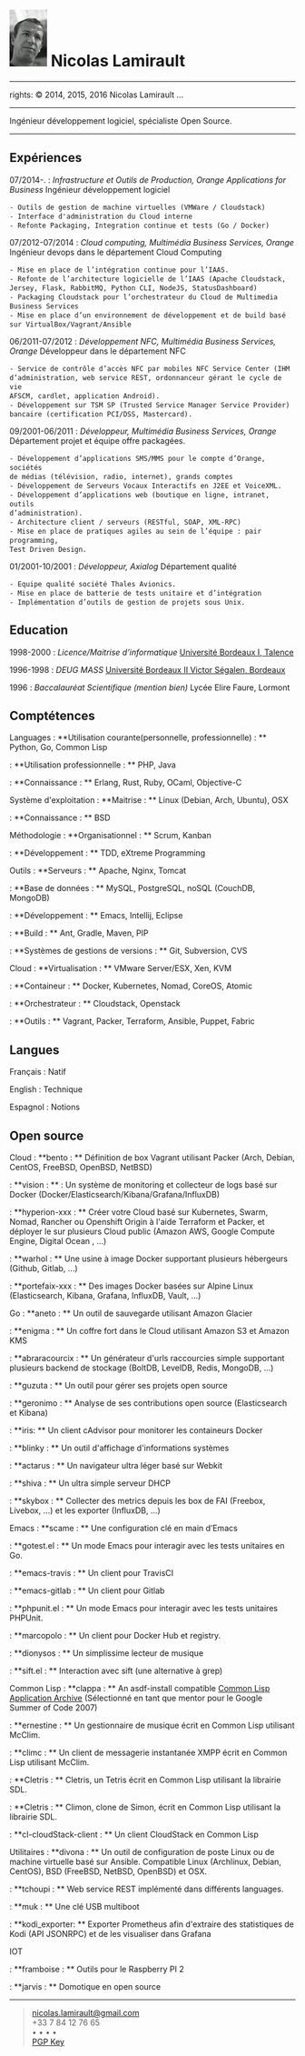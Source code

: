 ![](me.jpg) Nicolas Lamirault
===========================================
---
rights: © 2014, 2015, 2016 Nicolas Lamirault
...

----

Ingénieur développement logiciel, spécialiste Open Source.

----


Expériences
--------------

07/2014-.
:	*Infrastructure et Outils de Production, Orange Applications for Business*
    Ingénieur développement logiciel

    - Outils de gestion de machine virtuelles (VMWare / Cloudstack)
    - Interface d'administration du Cloud interne
    - Refonte Packaging, Integration continue et tests (Go / Docker)

07/2012-07/2014
:	*Cloud computing, Multimédia Business Services, Orange*
    Ingénieur devops dans le département Cloud Computing

    - Mise en place de l’intégration continue pour l’IAAS.
    - Refonte de l’architecture logicielle de l’IAAS (Apache Cloudstack, Jersey, Flask, RabbitMQ, Python CLI, NodeJS, StatusDashboard)
    - Packaging Cloudstack pour l’orchestrateur du Cloud de Multimedia Business Services
    - Mise en place d’un environnement de développement et de build basé sur VirtualBox/Vagrant/Ansible

06/2011-07/2012
:   *Développement NFC, Multimédia Business Services, Orange*
    Développeur dans le département NFC

    - Service de contrôle d’accès NFC par mobiles NFC Service Center (IHM
    d’administration, web service REST, ordonnanceur gérant le cycle de vie
    AFSCM, cardlet, application Android).
    - Développement sur TSM SP (Trusted Service Manager Service Provider)
    bancaire (certification PCI/DSS, Mastercard).

09/2001-06/2011
:   *Développeur, Multimédia Business Services, Orange*
    Département projet et équipe offre packagées.

    - Développement d’applications SMS/MMS pour le compte d’Orange, sociétés
    de médias (télévision, radio, internet), grands comptes
    - Développement de Serveurs Vocaux Interactifs en J2EE et VoiceXML.
    - Développement d’applications web (boutique en ligne, intranet, outils
    d’administration).
    - Architecture client / serveurs (RESTful, SOAP, XML-RPC)
    - Mise en place de pratiques agiles au sein de l’équipe : pair programming,
    Test Driven Design.

01/2001-10/2001
:   *Développeur, Axialog*
    Département qualité

    - Equipe qualité société Thales Avionics.
    - Mise en place de batterie de tests unitaire et d’intégration
    - Implémentation d’outils de gestion de projets sous Unix.


Education
-------------

1998-2000
:	*Licence/Maitrise d’informatique*
	[Université Bordeaux I, Talence](http://www.u-bordeaux1.fr)

1996-1998
: 	*DEUG MASS*
	[Université Bordeaux II Victor Ségalen, Bordeaux](http://www.univ-bordeauxsegalen.fr/)

1996
: 	*Baccalauréat Scientifique (mention bien)*
    Lycée Elire Faure, Lormont

Comptétences
---------------

Languages
:   **Utilisation courante(personnelle, professionnelle) : **
    Python, Go, Common Lisp

:   **Utilisation professionnelle : **
    PHP, Java

:   **Connaissance : **
    Erlang, Rust, Ruby, OCaml, Objective-C

Système d'exploitation
:   **Maitrise : **
    Linux (Debian, Arch, Ubuntu), OSX

:   **Connaissance : **
    BSD

Méthodologie
:   **Organisationnel : **
    Scrum, Kanban

:   **Développement : **
    TDD, eXtreme Programming

Outils
:   **Serveurs : **
    Apache, Nginx, Tomcat

:   **Base de données : **
    MySQL, PostgreSQL, noSQL (CouchDB, MongoDB)

:   **Développement : **
    Emacs, Intellij, Eclipse

:   **Build : **
    Ant, Gradle, Maven, PIP

:   **Systèmes de gestions de versions : **
    Git, Subversion, CVS

Cloud
:   **Virtualisation : **
    VMware Server/ESX, Xen, KVM

:   **Containeur : **
    Docker, Kubernetes, Nomad, CoreOS, Atomic

:   **Orchestrateur : **
    Cloudstack, Openstack

:   **Outils : **
    Vagrant, Packer, Terraform, Ansible, Puppet, Fabric

Langues
---------

Français
:	Natif

English
:	Technique

Espagnol
:	Notions

Open source
----------------

Cloud
:   **bento : **
    Définition de box Vagrant utilisant Packer (Arch, Debian, CentOS, FreeBSD,
    OpenBSD, NetBSD)

:   **vision : ** :
    Un système de monitoring et collecteur de logs basé sur Docker
    (Docker/Elasticsearch/Kibana/Grafana/InfluxDB)

:   **hyperion-xxx : **
    Créer votre Cloud basé sur Kubernetes, Swarm, Nomad, Rancher ou
    Openshift Origin à l'aide Terraform et Packer, et déployer le sur
    plusieurs Cloud public (Amazon AWS, Google Compute Engine,
    Digital Ocean , ...)

:   **warhol : **
    Une usine à image Docker supportant plusieurs hébergeurs (Github,
    Gitlab, ...)

:   **portefaix-xxx : **
    Des images Docker basées sur Alpine Linux
    (Elasticsearch, Kibana, Grafana, InfluxDB, Vault, ...)

Go
:   **aneto : **
    Un outil de sauvegarde utilisant Amazon Glacier

:   **enigma : **
    Un coffre fort dans le Cloud utilisant Amazon S3 et Amazon KMS

:   **abraracourcix : **
    Un générateur d'urls raccourcies simple supportant plusieurs backend de stockage
    (BoltDB, LevelDB, Redis, MongoDB, ...)

:   **guzuta : **
    Un outil pour gérer ses projets open source

:   **geronimo : **
    Analyse de ses contributions open source (Elasticsearch et Kibana)

:   **iris: **
    Un client cAdvisor pour monitorer les containeurs Docker

:   **blinky : **
    Un outil d'affichage d'informations systèmes

:   **actarus : **
    Un navigateur ultra léger basé sur Webkit

:   **shiva : **
    Un ultra simple serveur DHCP

:   **skybox : **
    Collecter des metrics depuis les box de FAI (Freebox, Livebox, ...) et
    les exporter (InfluxDB, ...)

Emacs
:   **scame : **
    Une configuration clé en main d’Emacs

:   **gotest.el : **
    Un mode Emacs pour interagir avec les tests unitaires en Go.

:   **emacs-travis : **
    Un client pour TravisCI

:   **emacs-gitlab : **
    Un client pour Gitlab

:   **phpunit.el : **
    Un mode Emacs pour interagir avec les tests unitaires PHPUnit.

:   **marcopolo : **
    Un client pour Docker Hub et registry.

:   **dionysos : **
    Un simplissime lecteur de musique

:   **sift.el : **
    Interaction avec sift (une alternative à grep)

Common Lisp
:   **clappa : **
    An asdf-install compatible [Common Lisp Application Archive](http://boinkor.net/archives/2007/04/some_details_about_clappa.html)
    (Sélectionné en tant que mentor pour le Google Summer of Code 2007)

:   **ernestine : **
    Un gestionnaire de musique écrit en Common Lisp utilisant McClim.

:   **climc : **
    Un client de messagerie instantanée XMPP écrit en Common Lisp utilisant
    McClim.

:   **Cletris : **
    Cletris, un Tetris écrit en Common Lisp utilisant la librairie SDL.

:   **Cletris : **
    Climon, clone de Simon, écrit en Common Lisp utilisant la librairie SDL.

:   **cl-cloudStack-client : **
    Un client CloudStack en Common Lisp

Utilitaires
:   **divona : **
    Un outil de configuration de poste Linux ou de machine virtuelle basé sur Ansible.
    Compatible Linux (Archlinux, Debian, CentOS), BSD (FreeBSD, NetBSD, OpenBSD) et OSX.

:   **tchoupi : **
    Web service REST implémenté dans différents languages.

:   **muk : **
    Une clé USB multiboot

:   **kodi_exporter: **
    Exporter Prometheus afin d'extraire des statistiques de Kodi (API JSONRPC) et de les
    visualiser dans Grafana

IOT

:   **framboise : **
    Outils pour le Raspberry PI 2

:   **jarvis : **
    Domotique en open source

------
> <nicolas.lamirault@gmail.com> <br /> +33 7 84 12 76 65 <br />
> <a href="https://github.com/nlamirault" alt="Github"><i class="fa fa-github"></i></a> •
> <a href="https://twitter.com/nlamirault" alt="Twitter"><i class="fa fa-twitter"></i> </a> •
> <a href="https://plus.google.com/+nicolaslamirault" alt="Google Plus"><i class="fa fa-google-plus"></i> </a>  •
> <a href="https://www.linkedin.com/in/nicolaslamirault" alt="Linkedin"><i class="fa fa-linkedin"></i> </a> •
> <a href="https://www.facebook.com/nicolas.lamirault" alt="Facebook"><i class="fa fa-facebook"></i> </a> <br />
> <a href="http://pgp.mit.edu/pks/lookup?op=get&search=0x5F99269A6FCA437C"> PGP Key </a>
